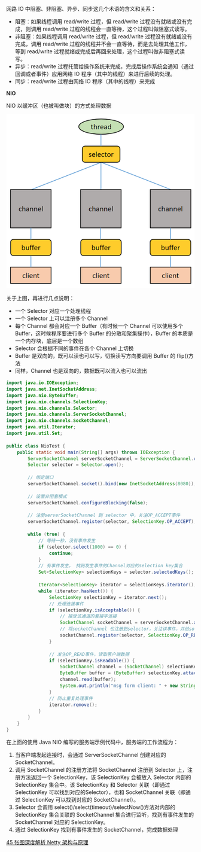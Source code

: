 网路 IO 中阻塞、非阻塞、异步、同步这几个术语的含义和关系：

* 阻塞：如果线程调用 read/write 过程，但 read/write 过程没有就绪或没有完成，则调用 read/write 过程的线程会一直等待，这个过程叫做阻塞式读写。
* 非阻塞：如果线程调用 read/write 过程，但 read/write 过程没有就绪或没有完成，调用 read/write 过程的线程并不会一直等待，而是去处理其他工作，等到 read/write 过程就绪或完成后再回来处理，这个过程叫做非阻塞式读写。
* 异步：read/write 过程托管给操作系统来完成，完成后操作系统会通知（通过回调或者事件）应用网络 IO 程序（其中的线程）来进行后续的处理。
* 同步：read/write 过程由网络 IO 程序（其中的线程）来完成



**NIO**

NIO 以缓冲区（也被叫做块）的方式处理数据

![img](学习Netty前应该掌握的基础.assets/c5ncwho7v8.png)

关于上图，再进行几点说明：

- 一个 Selector 对应一个处理线程
- 一个 Selector 上可以注册多个 Channel
- 每个 Channel 都会对应一个 Buffer（有时候一个 Channel 可以使用多个 Buffer，这时候程序要进行多个 Buffer 的分散和聚集操作），Buffer 的本质是一个内存块，底层是一个数组
- Selector 会根据不同的事件在各个 Channel 上切换
- Buffer 是双向的，既可以读也可以写，切换读写方向要调用 Buffer 的 flip()方法
- 同样，Channel 也是双向的，数据既可以流入也可以流出





```java
import java.io.IOException;
import java.net.InetSocketAddress;
import java.nio.ByteBuffer;
import java.nio.channels.SelectionKey;
import java.nio.channels.Selector;
import java.nio.channels.ServerSocketChannel;
import java.nio.channels.SocketChannel;
import java.util.Iterator;
import java.util.Set;

public class NioTest {
    public static void main(String[] args) throws IOException {
        ServerSocketChannel serverSocketChannel = ServerSocketChannel.open();
        Selector selector = Selector.open();
        
        // 绑定端口
        serverSocketChannel.socket().bind(new InetSocketAddress(8080));
        
        // 设置非阻塞模式
        serverSocketChannel.configureBlocking(false);
        
        // 注册serverSocketChannel 到 selector 中，关注OP_ACCEPT事件
        serverSocketChannel.register(selector, SelectionKey.OP_ACCEPT);
        
        while (true) {
            // 等待一秒，没有事件发生
            if (selector.select(1000) == 0) {
                continue;
            }
            // 有事件发生， 找到发生事件的Channel对应的selection key集合
            Set<SelectionKey> selectionKeys = selector.selectedKeys();

            Iterator<SelectionKey> iterator = selectionKeys.iterator();
            while (iterator.hasNext()) {
                SelectionKey selectionKey = iterator.next();
                // 处理连接事件
                if (selectionKey.isAcceptable()) {
                    // 接受该通道的套接字连接
                    SocketChannel socketChannel = serverSocketChannel.accept();
                    // 将socketChannel 也注册到selector，关注读事件，并给socketChannel关联buffer
                    socketChannel.register(selector, SelectionKey.OP_READ, ByteBuffer.allocate(1024));
                }
                
                // 发生OP_READ事件，读取客户端数据
                if (selectionKey.isReadable()) {
                    SocketChannel channel = (SocketChannel) selectionKey.channel();
                    ByteBuffer buffer = (ByteBuffer) selectionKey.attachment();
                    channel.read(buffer);
                    System.out.println("msg form client: " + new String(buffer.array()));
                }
                // 防止重复处理事件
                iterator.remove();
            }
        }
    }
}
```

在上面的使用 Java NIO 编写的服务端示例代码中，服务端的工作流程为：

1. 当客户端发起连接时，会通过 ServerSocketChannel 创建对应的 SocketChannel。
2. 调用 SocketChannel 的注册方法将 SocketChannel 注册到 Selector 上，注册方法返回一个 SelectionKey，该 SelectionKey 会被放入 Selector 内部的 SelectionKey 集合中。该 SelectionKey 和 Selector 关联（即通过 SelectionKey 可以找到对应的Selector），也和 SocketChannel 关联（即通过 SelectionKey 可以找到对应的 SocketChannel）。
3. Selector 会调用 select()/select(timeout)/selectNow()方法对内部的 SelectionKey 集合关联的 SocketChannel 集合进行监听，找到有事件发生的 SocketChannel 对应的 SelectionKey。
4. 通过 SelectionKey 找到有事件发生的 SocketChannel，完成数据处理



[45 张图深度解析 Netty 架构与原理](https://cloud.tencent.com/developer/article/1754078)
